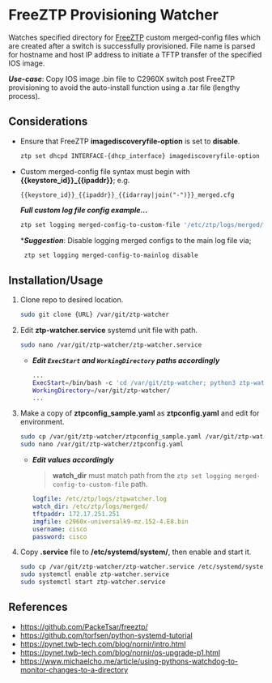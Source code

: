 # FreeZTP Provisioning Watcher

Watches specified directory for [FreeZTP][freeztp] custom merged-config files which are created after a switch is successfully provisioned. File name is parsed for hostname and host IP address to initiate a TFTP transfer of the specified IOS image.

_**Use-case**_: Copy IOS image .bin file to C2960X switch post FreeZTP provisioning to avoid the auto-install function using a .tar file (lengthy process).

## Considerations

- Ensure that FreeZTP **imagediscoveryfile-option** is set to **disable**.

   ```bash
   ztp set dhcpd INTERFACE-{dhcp_interface} imagediscoveryfile-option disable
   ```

- Custom merged-config file syntax must begin with **{{keystore_id}}_{{ipaddr}}**; e.g.

   `{{keystore_id}}_{{ipaddr}}_{{idarray|join("-")}}_merged.cfg`

   _**Full custom log file config example...**_

   ```bash
   ztp set logging merged-config-to-custom-file '/etc/ztp/logs/merged/{{keystore_id}}_{{ipaddr}}_{{idarray|join("-")}}_merged.cfg'
   ```

   \*_**Suggestion**_: Disable logging merged configs to the main log file via;
   
    ```bash
     ztp set logging merged-config-to-mainlog disable
    ```

## Installation/Usage

1. Clone repo to desired location.

   ```bash
   sudo git clone {URL} /var/git/ztp-watcher
   ```

2. Edit **ztp-watcher.service** systemd unit file with path.

   ```bash
   sudo nano /var/git/ztp-watcher/ztp-watcher.service
   ```

   - _**Edit `ExecStart` and `WorkingDirectory` paths accordingly**_

     ```bash
     ...
     ExecStart=/bin/bash -c 'cd /var/git/ztp-watcher; python3 ztp-watcher.py'
     WorkingDirectory=/var/git/ztp-watcher/
     ...
     ```

3. Make a copy of **ztpconfig_sample.yaml** as **ztpconfig.yaml** and edit for environment.

   ```bash
   sudo cp /var/git/ztp-watcher/ztpconfig_sample.yaml /var/git/ztp-watcher/ztpconfig.yaml
   sudo nano /var/git/ztp-watcher/ztpconfig.yaml
   ```

   - _**Edit values accordingly**_
     > **watch_dir** must match path from the `ztp set logging merged-config-to-custom-file` path.

     ```yaml
     logfile: /etc/ztp/logs/ztpwatcher.log
     watch_dir: /etc/ztp/logs/merged/
     tftpaddr: 172.17.251.251
     imgfile: c2960x-universalk9-mz.152-4.E8.bin
     username: cisco
     password: cisco
     ```

5. Copy **.service** file to **/etc/systemd/system/**, then enable and start it.
   
   ```bash
   sudo cp /var/git/ztp-watcher/ztp-watcher.service /etc/systemd/system/
   sudo systemctl enable ztp-watcher.service
   sudo systemctl start ztp-watcher.service
   ```

## References

- https://github.com/PackeTsar/freeztp/
- https://github.com/torfsen/python-systemd-tutorial
- https://pynet.twb-tech.com/blog/nornir/intro.html
- https://pynet.twb-tech.com/blog/nornir/os-upgrade-p1.html
- https://www.michaelcho.me/article/using-pythons-watchdog-to-monitor-changes-to-a-directory




[freeztp]: https://github.com/PackeTsar/freeztp/